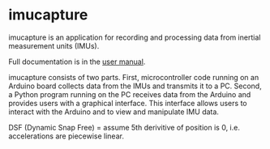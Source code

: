 # imucapture

imucapture is an application for recording and processing data from inertial
measurement units (IMUs).

Full documentation is in the
[user manual](https://github.com/davebuckingham/fish/blob/master/manual/manual.pdf).

imucapture consists of two parts.
First, microcontroller code running on an Arduino board collects data from the IMUs and transmits it to a PC.
Second, a Python program running on the PC receives data from the Arduino and provides
users with a graphical interface. This interface allows users to interact with
the Arduino and to view and manipulate IMU data.

DSF (Dynamic Snap Free) =
assume 5th derivitive of position is 0,
i.e. accelerations are piecewise linear.



